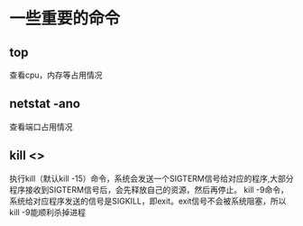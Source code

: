 # 一些重要的命令
## top
查看cpu，内存等占用情况
## netstat -ano
查看端口占用情况
## kill <> <pid>
执行kill（默认kill -15）命令，系统会发送一个SIGTERM信号给对应的程序,大部分程序接收到SIGTERM信号后，会先释放自己的资源，然后再停止。
kill -9命令，系统给对应程序发送的信号是SIGKILL，即exit。exit信号不会被系统阻塞，所以kill -9能顺利杀掉进程